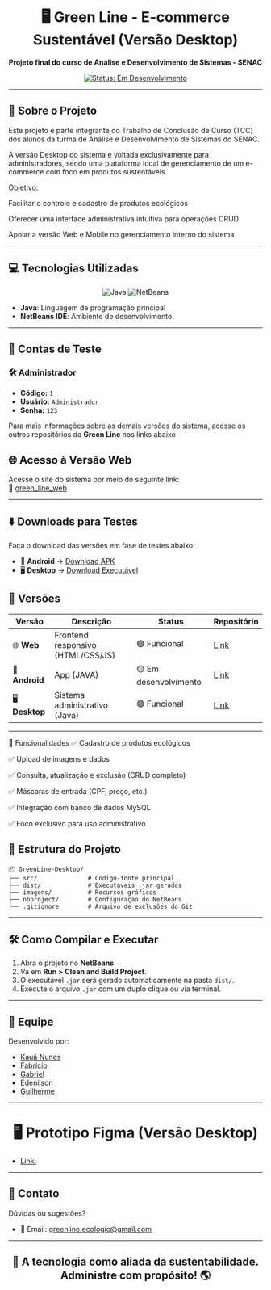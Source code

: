 
<h1 align="center">🖥️ Green Line - E-commerce Sustentável (Versão Desktop)</h1>

<p align="center">
  <strong>Projeto final do curso de Análise e Desenvolvimento de Sistemas - SENAC</strong>
</p>

<p align="center">
  <a href="#"><img src="https://img.shields.io/badge/Status-Em%20Desenvolvimento-FFA500?style=flat-square" alt="Status: Em Desenvolvimento"></a>
</p>

---

## 📖 Sobre o Projeto
Este projeto é parte integrante do Trabalho de Conclusão de Curso (TCC) dos alunos da turma de Análise e Desenvolvimento de Sistemas do SENAC.

A versão Desktop do sistema é voltada exclusivamente para administradores, sendo uma plataforma local de gerenciamento de um e-commerce com foco em produtos sustentáveis.

Objetivo:

Facilitar o controle e cadastro de produtos ecológicos

Oferecer uma interface administrativa intuitiva para operações CRUD

Apoiar a versão Web e Mobile no gerenciamento interno do sistema

---

## 💻 Tecnologias Utilizadas

<p align="center">
  <img src="https://img.shields.io/badge/Java-007396?style=flat-square&logo=java&logoColor=white" alt="Java">
  <img src="https://img.shields.io/badge/NetBeans-1B6AC6?style=flat-square&logo=apache-netbeans-ide&logoColor=white" alt="NetBeans">
</p>

- **Java**: Linguagem de programação principal
- **NetBeans IDE**: Ambiente de desenvolvimento

---
## 🔐 Contas de Teste

### 🛠️ Administrador
- **Código:** `1` 
- **Usuário:** `Administrador`
- **Senha:** `123`

Para mais informações sobre as demais versões do sistema, acesse os outros repositórios da **Green Line** nos links abaixo

## 🌐 Acesso à Versão Web

Acesse o site do sistema por meio do seguinte link:  
🔗 [green_line_web](https://kauanca.github.io/green_line_web/)

---

## ⬇️ Downloads para Testes
Faça o download das versões em fase de testes abaixo:

- 📱 **Android** → [Download APK](https://drive.google.com/file/d/1boV4tKh74tGHVYdIwVufuM1JS_F8x4XN/view?usp=sharing)  
- 🖥️ **Desktop** → [Download Executável](https://drive.google.com/drive/folders/1m10LnylS3dkNuxwOceKg5xuNIX2L7jxB?usp=sharing)


## 💾 Versões  

| Versão       | Descrição                          | Status            | Repositório       |  
|--------------|-----------------------------------|-------------------|-------------------|  
| 🌐 **Web**   | Frontend responsivo (HTML/CSS/JS) | 🟢 Funcional      | [Link](https://github.com/KauaNca/green_line_web)         |  
| 📱 **Android**| App (JAVA)               | 🟡 Em desenvolvimento | [Link](https://github.com/KauaNca/green_line_mobile)      |  
| 🖥️ **Desktop**| Sistema administrativo (Java)     | 🟢 Funcional      | [Link](https://github.com/KauaNca/green_line_desktop)|  

---

🧩 Funcionalidades
✅ Cadastro de produtos ecológicos

✅ Upload de imagens e dados

✅ Consulta, atualização e exclusão (CRUD completo)

✅ Máscaras de entrada (CPF, preço, etc.)

✅ Integração com banco de dados MySQL

✅ Foco exclusivo para uso administrativo

## 📁 Estrutura do Projeto

```
📦 GreenLine-Desktop/
├── src/              # Código-fonte principal
├── dist/             # Executáveis .jar gerados
├── imagens/          # Recursos gráficos
├── nbproject/        # Configuração do NetBeans
└── .gitignore        # Arquivo de exclusões do Git
```

---

## 🛠️ Como Compilar e Executar

1. Abra o projeto no **NetBeans**.
2. Vá em **Run > Clean and Build Project**.
3. O executável `.jar` será gerado automaticamente na pasta `dist/`.
4. Execute o arquivo `.jar` com um duplo clique ou via terminal.

---

## 👥 Equipe

Desenvolvido por:

- [Kauã Nunes](https://github.com/KauaNca)  
- [Fabrício](https://github.com/fabricioribdev)
- [Gabriel](https://github.com/gabriel-reiss)
- [Edenilson](https://github.com/Edenilson-Nascimento) 
- [Guilherme](https://github.com/soaresCP)  

---

<h1 align="center">🖥️ Prototipo Figma (Versão Desktop)</h1>

- [Link:](https://www.figma.com/design/7GGlS8aUe45ODwhU3OIHsW/WEB?node-id=0-1&t=Y4zD0nFJw6IsX1zh-1)  

---

## 📧 Contato

Dúvidas ou sugestões?

- 📩 Email: [greenline.ecologic@gmail.com](mailto:greenline.ecologic@gmail.com)

---

<h2 align="center">🌿 A tecnologia como aliada da sustentabilidade. Administre com propósito! 🌎</h2>

